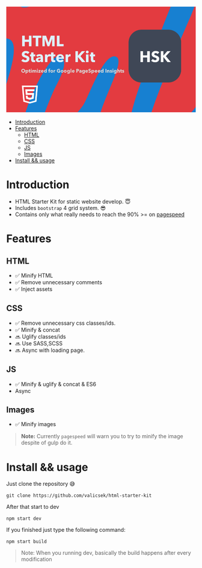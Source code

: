 ![LOGO](./README/hsk.png)
 
- [Introduction](#introduction)
- [Features](#features)
  - [HTML](#html)
  - [CSS](#css)
  - [JS](#js)
  - [Images](#images)
- [Install && usage](#install--usage)

# Introduction
- HTML Starter Kit for static website develop. 😇
- Includes `bootstrap` 4 grid system. 😎
- Contains only what really needs to reach the 90% >= on [pagespeed](https://developers.google.com/speed/pagespeed/insights/)

# Features
## HTML
- ✅ Minify HTML
- ✅ Remove unnecessary comments
- ✅ Inject assets
## CSS
- ✅ Remove unnecessary css classes/ids.
- ✅ Minify & concat
- 🔜 Uglify classes/ids
- 🔜 Use SASS,SCSS
- 🔜 Async with loading page.
## JS
- ✅ Minify & uglify & concat & ES6
- Async
## Images
- ✅ Minify images

> __Note:__ Currently `pagespeed` will warn you to try to minify the image despite of gulp do it.

# Install && usage
Just clone the repository 😅
```
git clone https://github.com/valicsek/html-starter-kit
```
After that start to dev
```
npm start dev
```

If you finished just type the following command:
```
npm start build
```

> Note: When you running dev, basically the build happens after every modification